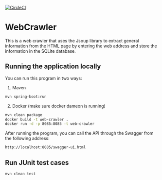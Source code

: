 [![CircleCI](https://app.circleci.com/pipelines/github/mahdieha.svg?style=svg)](https://app.circleci.com/pipelines/github/mahdieha)

# WebCrawler

This is a web crawler that uses the Jsoup library to extract general information from the HTML page by entering the web address and store the information in the SQLite database.


## Running the application locally


You can run this program in two ways:

1.  Maven
```bash
mvn spring-boot:run
```

2. Docker (make sure docker dameon is running)
```bash
mvn clean package
docker build -t web-crawler .
docker run -d -p 8085:8085 -t web-crawler
```
After running the program, you can call the API through the Swagger from the following address:

```bash
http://localhost:8085/swagger-ui.html
```

## Run JUnit test cases

```bash
mvn clean test
```
